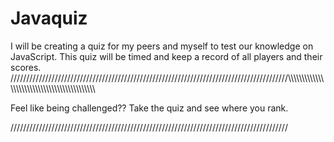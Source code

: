 # Javaquiz

I will be creating a quiz for my peers and myself to test our knowledge on JavaScript. This quiz will be timed and keep a record of all players and their scores.
////////////////////////////////////////////////////////////////////////////////////////\\\\\\\\\\\\\\\\\\\\\\\\\\\\\\\\\\\\\\\\\\\\\\\\\\\\\\\\\\\\\\\\\\\\\\\\\\\\\\\\\\\\\\\\

Feel like being challenged?? Take the quiz and see where you rank.

////////////////////////////////////////////////////////////////////////////////////////